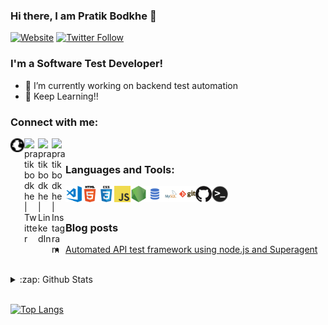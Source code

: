 ### Hi there, I am Pratik Bodkhe 👋

[![Website](https://img.shields.io/website?label=ilux.in&style=for-the-badge&url=https%3A%2F%2Filux.in)](https://ilux.in)
[![Twitter Follow](https://img.shields.io/twitter/follow/pratikbodkhe?color=1DA1F2&logo=twitter&style=for-the-badge)](https://twitter.com/intent/follow?original_referer=https%3A%2F%2Fgithub.com%2Fpratikbodkhe&screen_name=pratikbodkhe)

### I'm a Software Test Developer!

- 🔭 I’m currently working on backend test automation
- 🌱 Keep Learning!!


### Connect with me:

[<img align="left" width="22px" src="https://raw.githubusercontent.com/iconic/open-iconic/master/svg/globe.svg" />][website]
[<img align="left" alt="pratikbodkhe | Twitter" width="22px" src="https://cdn.jsdelivr.net/npm/simple-icons@v3/icons/twitter.svg" />][twitter]
[<img align="left" alt="pratikbodkhe | LinkedIn" width="22px" src="https://cdn.jsdelivr.net/npm/simple-icons@v3/icons/linkedin.svg" />][linkedin]
[<img align="left" alt="pratikbodkhe | Instagram" width="22px" src="https://cdn.jsdelivr.net/npm/simple-icons@v3/icons/instagram.svg" />][instagram]

<br />

### Languages and Tools:

<img align="left" alt="Visual Studio Code" width="26px" src="https://raw.githubusercontent.com/github/explore/80688e429a7d4ef2fca1e82350fe8e3517d3494d/topics/visual-studio-code/visual-studio-code.png" />
<img align="left" alt="HTML5" width="26px" src="https://raw.githubusercontent.com/github/explore/80688e429a7d4ef2fca1e82350fe8e3517d3494d/topics/html/html.png" />
<img align="left" alt="CSS3" width="26px" src="https://raw.githubusercontent.com/github/explore/80688e429a7d4ef2fca1e82350fe8e3517d3494d/topics/css/css.png" />
<img align="left" alt="JavaScript" width="26px" src="https://raw.githubusercontent.com/github/explore/80688e429a7d4ef2fca1e82350fe8e3517d3494d/topics/javascript/javascript.png" />
<img align="left" alt="Node.js" width="26px" src="https://raw.githubusercontent.com/github/explore/80688e429a7d4ef2fca1e82350fe8e3517d3494d/topics/nodejs/nodejs.png" />
<img align="left" alt="SQL" width="26px" src="https://raw.githubusercontent.com/github/explore/80688e429a7d4ef2fca1e82350fe8e3517d3494d/topics/sql/sql.png" />
<img align="left" alt="MySQL" width="26px" src="https://raw.githubusercontent.com/github/explore/80688e429a7d4ef2fca1e82350fe8e3517d3494d/topics/mysql/mysql.png" />
<img align="left" alt="Git" width="26px" src="https://raw.githubusercontent.com/github/explore/80688e429a7d4ef2fca1e82350fe8e3517d3494d/topics/git/git.png" />
<img align="left" alt="GitHub" width="26px" src="https://raw.githubusercontent.com/github/explore/78df643247d429f6cc873026c0622819ad797942/topics/github/github.png" />
<img align="left" alt="Terminal" width="26px" src="https://raw.githubusercontent.com/github/explore/80688e429a7d4ef2fca1e82350fe8e3517d3494d/topics/terminal/terminal.png" />

<br />
<br />

### Blog posts
<!-- BLOG-POST-LIST:START -->
- [Automated API test framework using node.js and Superagent](https://medium.com/@pratikbodkhe/automated-api-test-framework-using-node-js-and-superagent-84f827194618?source=rss-67ed3a5fa2a3------2)
<!-- BLOG-POST-LIST:END -->

<br />

<details>
  <summary>:zap: Github Stats</summary>

  <img align="left" alt="pratikbodkhe's Github Stats" src="https://github-readme-stats.vercel.app/api?username=pratikbodkhe&show_icons=true" />

</details>

<br />

[![Top Langs](https://github-readme-stats.vercel.app/api/top-langs/?username=pratikbodkhe)](https://github.com/anuraghazra/github-readme-stats)


[website]: https://ilux.in
[twitter]: https://twitter.com/pratikbodkhe
[youtube]: https://youtube.com/pratikbodkhe
[instagram]: https://instagram.com/pratikbodkhe
[linkedin]: https://linkedin.com/in/pratikbodkhe
